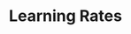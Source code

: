 ---
title: "Learning Rates"

categories: ['']

tags: ['Learning', 'Rates']

arabic: ['معدلات التعلم']

publishers: ['معجم مصطلحات التعلم الآلي والتعلم العميق وعلم البيانات']

types: "word"

slug: ""
---